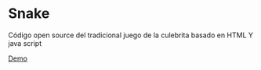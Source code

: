 # Snake
Código open source del tradicional juego de la culebrita basado en HTML   Y java script  


[Demo](https://goo.gl/y3LdbV)
